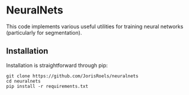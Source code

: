 # NeuralNets

This code implements various useful utilities for training neural networks (particularly for segmentation).

## Installation
Installation is straightforward through pip:
<pre><code>git clone https://github.com/JorisRoels/neuralnets
cd neuralnets
pip install -r requirements.txt
</code></pre>
